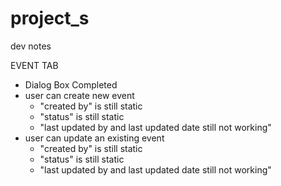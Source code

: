 # project_s

dev notes

EVENT TAB
- Dialog Box Completed
- user can create new event
	- "created by" is still static
	- "status" is still static
	- "last updated by and last updated date still not working"
- user can update an existing event
	- "created by" is still static
	- "status" is still static
	- "last updated by and last updated date still not working"

